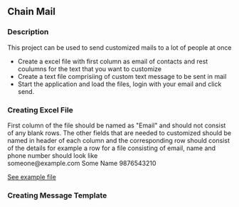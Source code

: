 <h2> Chain Mail </h2>

<h3> Description </h3>
<p> This project can be used to send customized mails to a lot of people at once </p>
<ul>
  <li>Create a excel file with first column as email of contacts and rest coulumns for the text that you want to customize</li>
  <li>Create a text file comprisiing of custom text message to be sent in mail</li>
  <li>Start the application and load the files, login with your email and click send.</li>
</ul>

<h3> Creating Excel File </h3>
First column of the file should be named as "Email" and should not consist of any blank rows.
The other fields that are needed to customized should be named in header of each column and the corresponding row should consist of the details
for example a row for a file consisting of email, name and phone number should look like<br> 
someone@example.com Some Name 9876543210

<a href="https://github.com/varunborar/ChainMail/blob/master/contact.xlsx">See example file<a>

<h3> Creating Message Template </h3>
